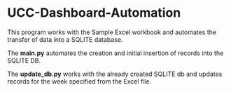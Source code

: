 # UCC-Dashboard-Automation

This program works with the Sample Excel workbook and automates the transfer of data into a SQLITE database.

The **main.py** automates the creation and initial insertion of records into the SQLITE DB.

The **update_db.py** works with the already created SQLITE db and updates records for the week specified from the Excel file.
